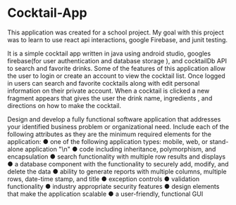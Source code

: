 # Cocktail-App


This application was created for a school project. My goal with this project was to learn to use react api interactions, google Firebase, and junit testing. 

It is a simple cocktail app written in java using android studio, googles firebase(for user authentication and database storage ), and cocktailDb API to search and favorite drinks.
Some of the features of this application allow the user to login or create an account to view the cocktail list.
Once logged in users can search and favorite cocktails along with edit personal information on their private account.
When a cocktail is clicked a new fragment appears that gives the user the drink name, ingredients , and directions on how to make the cocktail. 



Design and develop a fully functional software application that addresses your identified business problem or organizational need. Include each  of the following attributes as they are the minimum required elements  for the application:
●  one of the following application types: mobile, web, or stand-alone application "\n"
●  code including inheritance, polymorphism, and encapsulation
●  search functionality with multiple row results and displays
●  a database component with the functionality to securely add, modify, and delete the data
●  ability to generate reports with multiple columns, multiple rows, date-time stamp, and title
●  exception controls
●  validation functionality
●  industry appropriate security features
●  design elements that make the application scalable
●  a user-friendly, functional GUI
